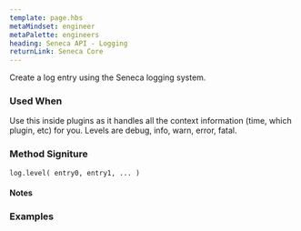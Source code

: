 ```yaml
---
template: page.hbs
metaMindset: engineer
metaPalette: engineers
heading: Seneca API - Logging
returnLink: Seneca Core
---
```


Create a log entry using the Seneca logging system.

### Used When

Use this inside plugins as it handles all the context information (time, which plugin, etc) for you. Levels are debug, info, warn, error, fatal.


### Method Signiture

```
log.level( entry0, entry1, ... )
```

#### Notes


### Examples
